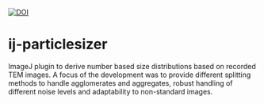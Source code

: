 [![DOI](https://zenodo.org/badge/18649/thorstenwagner/ij-particlesizer.svg)](https://zenodo.org/badge/latestdoi/18649/thorstenwagner/ij-particlesizer) 
# ij-particlesizer

ImageJ plugin to derive number based size distributions based on recorded TEM images. A focus of the development was to provide different splitting methods to handle agglomerates and aggregates, robust handling of different noise levels and adaptability to non-standard images.
